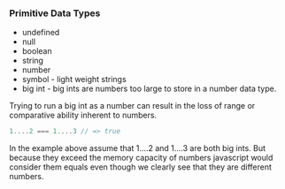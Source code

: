 ### Primitive Data Types
* undefined
* null
* boolean
* string
* number
* symbol - light weight strings
* big int - big ints are numbers too large to store in a number data type.

Trying to run a big int as a number can result in the loss of range or comparative ability inherent to numbers.

  ```javascript
  1....2 === 1....3 // => true
  ```
  In the example above assume that 1....2 and 1....3 are both big ints. But because they exceed the memory capacity of numbers javascript would consider them equals even though we clearly see that they are different numbers.